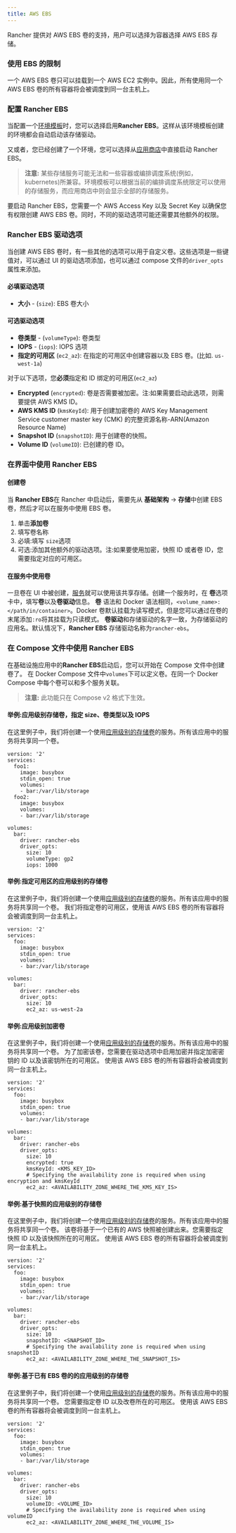 ```yaml
---
title: AWS EBS
---
```


Rancher 提供对 AWS EBS 卷的支持，用户可以选择为容器选择 AWS EBS 存储。

### 使用 EBS 的限制

一个 AWS EBS 卷只可以挂载到一个 AWS EC2 实例中。因此，所有使用同一个 AWS EBS 卷的所有容器将会被调度到同一台主机上。

### 配置 Rancher EBS

当配置一个[环境模板](/docs/rancher1/configurations/environments/_index#什么是环境模版)时，您可以选择启用**Rancher EBS**。这样从该环境模板创建的环境都会自动启动该存储驱动。

又或者，您已经创建了一个环境，您可以选择从[应用商店](/docs/rancher1/configurations/catalog/_index)中直接启动 Rancher EBS。

> **注意:** 某些存储服务可能无法和一些容器或编排调度系统(例如，kubernetes)所兼容。环境模板可以根据当前的编排调度系统限定可以使用的存储服务，而应用商店中则会显示全部的存储服务。

要启动 Rancher EBS，您需要一个 AWS Access Key 以及 Secret Key 以确保您有权限创建 AWS EBS 卷。同时，不同的驱动选项可能还需要其他额外的权限。

### Rancher EBS 驱动选项

当创建 AWS EBS 卷时，有一些其他的选项可以用于自定义卷。这些选项是一些键值对，可以通过 UI 的驱动选项添加，也可以通过 compose 文件的`driver_opts`属性来添加。

#### 必填驱动选项

- **大小** - (`size`): EBS 卷大小

#### 可选驱动选项

- **卷类型** - (`volumeType`): 卷类型
- **IOPS** - (`iops`): IOPS 选项
- **指定的可用区** (`ec2_az`): 在指定的可用区中创建容器以及 EBS 卷。(比如. `us-west-1a`)

对于以下选项，您**必须**指定和 ID 绑定的可用区(`ec2_az`)

- **Encrypted** (`encrypted`): 卷是否需要被加密。注:如果需要启动此选项，则需要提供 AWS KMS ID。
- **AWS KMS ID** (`kmsKeyId`): 用于创建加密卷的 AWS Key Management Service customer master key (CMK) 的完整资源名称-ARN(Amazon Resource Name)
- **Snapshot ID** (`snapshotID`): 用于创建卷的快照。
- **Volume ID** (`volumeID`): 已创建的卷 ID。

### 在界面中使用 Rancher EBS

#### 创建卷

当 **Rancher EBS**在 Rancher 中启动后，需要先从 **基础架构** -> **存储**中创建 EBS 卷，然后才可以在服务中使用 EBS 卷。

1. 单击**添加卷**
2. 填写卷名称
3. 必填:填写 `size`选项
4. 可选:添加其他额外的驱动选项。注:如果要使用加密，快照 ID 或者卷 ID，您需要指定对应的可用区。

#### 在服务中使用卷

一旦卷在 UI 中被创建，[服务](/docs/rancher1/infrastructure/cattle/adding-services/_index)就可以使用该共享存储。创建一个服务时，在 **卷**选项卡中，填写**卷**以及**卷驱动**信息。
**卷** 语法和 Docker 语法相同，`<volume_name>:</path/in/container>`。Docker 卷默认挂载为读写模式，但是您可以通过在卷的末尾添加`:ro`将其挂载为只读模式。
**卷驱动**和存储驱动的名字一致，为存储驱动的应用名。默认情况下，**Rancher EBS** 存储驱动名称为`rancher-ebs`。

### 在 Compose 文件中使用 Rancher EBS

在基础设施应用中的**Rancher EBS**启动后，您可以开始在 Compose 文件中创建卷了。
在 Docker Compose 文件中`volumes`下可以定义卷。在同一个 Docker Compose 中每个卷可以和多个服务关联。

> **注意:** 此功能只在 Compose v2 格式下生效。

#### 举例:应用级别存储卷，指定 size、卷类型以及 IOPS

在这里例子中，我们将创建一个使用[应用级别的存储卷](/docs/rancher1/rancher-service/storage-services/_index#应用级别)的服务。所有该应用中的服务将共享同一个卷。

```
version: '2'
services:
  foo1:
    image: busybox
    stdin_open: true
    volumes:
    - bar:/var/lib/storage
  foo2:
    image: busybox
    volumes:
    - bar:/var/lib/storage

volumes:
  bar:
    driver: rancher-ebs
    driver_opts:
      size: 10
      volumeType: gp2
      iops: 1000
```

#### 举例:指定可用区的应用级别的存储卷

在这里例子中，我们将创建一个使用[应用级别的存储卷](/docs/rancher1/rancher-service/storage-services/_index#应用级别)的服务。所有该应用中的服务将共享同一个卷。
我们将指定卷的可用区，使用该 AWS EBS 卷的所有容器将会被调度到同一台主机上。

```
version: '2'
services:
  foo:
    image: busybox
    stdin_open: true
    volumes:
    - bar:/var/lib/storage

volumes:
  bar:
    driver: rancher-ebs
    driver_opts:
      size: 10
      ec2_az: us-west-2a
```

#### 举例:应用级别加密卷

在这里例子中，我们将创建一个使用[应用级别的存储卷](/docs/rancher1/rancher-service/storage-services/_index#应用级别)的服务。所有该应用中的服务将共享同一个卷。
为了加密该卷，您需要在驱动选项中启用加密并指定加密密钥的 ID 以及该密钥所在的可用区。
使用该 AWS EBS 卷的所有容器将会被调度到同一台主机上。

```
version: '2'
services:
  foo:
    image: busybox
    stdin_open: true
    volumes:
    - bar:/var/lib/storage

volumes:
  bar:
    driver: rancher-ebs
    driver_opts:
      size: 10
      encrypted: true
      kmsKeyId: <KMS_KEY_ID>
      # Specifying the availability zone is required when using encryption and kmsKeyId
      ec2_az: <AVAILABILITY_ZONE_WHERE_THE_KMS_KEY_IS>
```

#### 举例:基于快照的应用级别的存储卷

在这里例子中，我们将创建一个使用[应用级别的存储卷](/docs/rancher1/rancher-service/storage-services/_index#应用级别)的服务。所有该应用中的服务将共享同一个卷。
该卷将基于一个已有的 AWS 快照被创建出来。您需要指定快照 ID 以及该快照所在的可用区。
使用该 AWS EBS 卷的所有容器将会被调度到同一台主机上。

```
version: '2'
services:
  foo:
    image: busybox
    stdin_open: true
    volumes:
    - bar:/var/lib/storage

volumes:
  bar:
    driver: rancher-ebs
    driver_opts:
      size: 10
      snapshotID: <SNAPSHOT_ID>
      # Specifying the availability zone is required when using snapshotID
      ec2_az: <AVAILABILITY_ZONE_WHERE_THE_SNAPSHOT_IS>
```

#### 举例:基于已有 EBS 卷的的应用级别的存储卷

在这里例子中，我们将创建一个使用[应用级别的存储卷](/docs/rancher1/rancher-service/storage-services/_index#应用级别)的服务。所有该应用中的服务将共享同一个卷。
您需要指定卷 ID 以及改卷所在的可用区。
使用该 AWS EBS 卷的所有容器将会被调度到同一台主机上。

```
version: '2'
services:
  foo:
    image: busybox
    stdin_open: true
    volumes:
    - bar:/var/lib/storage

volumes:
  bar:
    driver: rancher-ebs
    driver_opts:
      size: 10
      volumeID: <VOLUME_ID>
      # Specifying the availability zone is required when using volumeID
      ec2_az: <AVAILABILITY_ZONE_WHERE_THE_VOLUME_IS>
```
